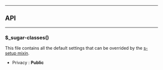 


-----------------------------
## API
-----------------------------

### $_sugar-classes()
This file contains all the default settings that can be overrided by the [s-setup mixin](./mixins/_s-setup.scss).

- Privacy : **Public**





